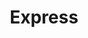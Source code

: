 ---
title: "Express"
url: /ciudad-autonoma-de-buenos-aires/express-avenida-cordoba/
shop: supermercado
---